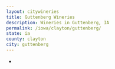 ```yaml
---
layout: citywineries
title: Guttenberg Wineries
description: Wineries in Guttenberg, IA
permalink: /iowa/clayton/guttenberg/
state: ia
county: clayton
city: guttenberg
---
```

-
